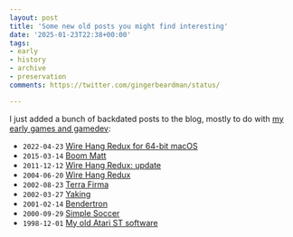 ```yaml
---
layout: post
title: 'Some new old posts you might find interesting'
date: '2025-01-23T22:38+00:00'
tags:
- early
- history
- archive
- preservation
comments: https://twitter.com/gingerbeardman/status/

---
```


I just added a bunch of backdated posts to the blog, mostly to do with [my early games and gamedev](/tag/early/):

- `2022-04-23` [Wire Hang Redux for 64-bit macOS](/2022/04/23/wire-hang-redux-for-64-bit-macos/)
- `2015-03-14` [Boom Matt](/2015/03/14/boom-matt/)
- `2011-12-12` [Wire Hang Redux: update](/2011/12/12/wire-hang-redux-update/)
- `2004-06-20` [Wire Hang Redux](/2004/06/20/wire-hang-redux/)
- `2002-08-23` [Terra Firma](/2002/08/23/terra-firma/)
- `2002-03-27` [Yaking](/2002/03/27/yaking/)
- `2001-02-14` [Bendertron](/2001/02/14/bendertron/)
- `2000-09-29` [Simple Soccer](/2000/09/29/simple-soccer/)
- `1998-12-01` [My old Atari ST software](/1998/12/01/my-old-atari-st-software/)

